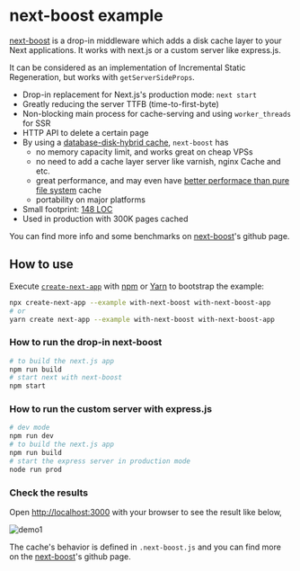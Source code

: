 # next-boost example

[next-boost](https://github.com/rjyo/next-boost/) is a drop-in middleware which adds a disk cache layer to your Next applications. It works with next.js or a custom server like express.js.

It can be considered as an implementation of Incremental Static Regeneration, but works with `getServerSideProps`.

- Drop-in replacement for Next.js's production mode: `next start`
- Greatly reducing the server TTFB (time-to-first-byte)
- Non-blocking main process for cache-serving and using `worker_threads` for SSR
- HTTP API to delete a certain page
- By using a [database-disk-hybrid cache](https://github.com/rjyo/hybrid-disk-cache), `next-boost` has
    - no memory capacity limit, and works great on cheap VPSs
    - no need to add a cache layer server like varnish, nginx Cache and etc.
    - great performance, and may even have [better performace than pure file system](https://www.sqlite.org/fasterthanfs.html) cache
    - portability on major platforms
- Small footprint: [148 LOC](https://coveralls.io/github/rjyo/next-boost?branch=master)
- Used in production with 300K pages cached

You can find more info and some benchmarks on [next-boost](https://github.com/rjyo/next-boost/)'s github page.

## How to use

Execute [`create-next-app`](https://github.com/vercel/next.js/tree/canary/packages/create-next-app) with [npm](https://docs.npmjs.com/cli/init) or [Yarn](https://yarnpkg.com/lang/en/docs/cli/create/) to bootstrap the example:

```bash
npx create-next-app --example with-next-boost with-next-boost-app
# or
yarn create next-app --example with-next-boost with-next-boost-app
```

### How to run the drop-in next-boost

```bash
# to build the next.js app
npm run build
# start next with next-boost
npm start
```

### How to run the custom server with express.js

```bash
# dev mode
npm run dev
# to build the next.js app
npm run build
# start the express server in production mode
node run prod
```

### Check the results

Open [http://localhost:3000](http://localhost:3000) with your browser to see the result like below,

![demo1](https://i.imgur.com/hYbJLtH.png)

The cache's behavior is defined in `.next-boost.js` and you can find more on the [next-boost](https://github.com/rjyo/next-boost)'s github page.

